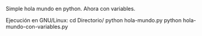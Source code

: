 Simple hola mundo en python. Ahora con variables.

Ejecución en GNU/Linux: 
cd Directorio/
python hola-mundo.py python hola-mundo-con-variables.py
